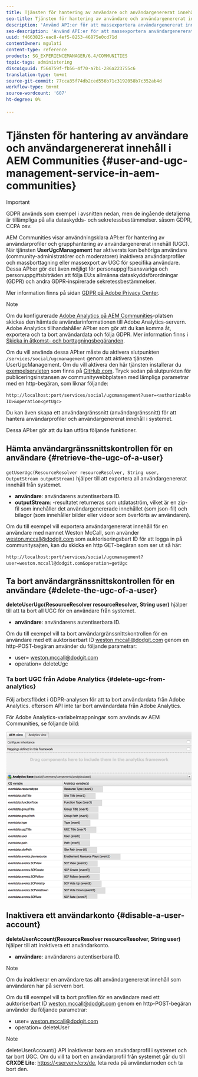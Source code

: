```yaml
---
title: Tjänsten för hantering av användare och användargenererat innehåll i AEM Communities
seo-title: Tjänsten för hantering av användare och användargenererat innehåll i AEM Communities
description: 'Använd API:er för att massexportera användargenererat innehåll och inaktivera användarkontot. '
seo-description: 'Använd API:er för att massexportera användargenererat innehåll och inaktivera användarkontot. '
uuid: f4663825-eac8-4ef5-8253-46875e0cd71d
contentOwner: mgulati
content-type: reference
products: SG_EXPERIENCEMANAGER/6.4/COMMUNITIES
topic-tags: administering
discoiquuid: f564759f-fb56-4f70-a7b1-286a223755c6
translation-type: tm+mt
source-git-commit: 77cca35f74db2ced556b71c3192058b7c352ab4d
workflow-type: tm+mt
source-wordcount: '607'
ht-degree: 0%

---
```



# Tjänsten för hantering av användare och användargenererat innehåll i AEM Communities {#user-and-ugc-management-service-in-aem-communities}

>[!IMPORTANT]
>
>GDPR används som exempel i avsnitten nedan, men de ingående detaljerna är tillämpliga på alla dataskydds- och sekretessbestämmelser. såsom GDPR, CCPA osv.

AEM Communities visar användningsklara API:er för hantering av användarprofiler och grupphantering av användargenererat innehåll (UGC). När tjänsten **UserUgcManagement** har aktiverats kan behöriga användare (community-administratörer och moderatorer) inaktivera användarprofiler och massborttagning eller massexport av UGC för specifika användare. Dessa API:er gör det även möjligt för personuppgiftsansvariga och personuppgiftsbiträden att följa EU:s allmänna dataskyddsförordningar (GDPR) och andra GDPR-inspirerade sekretessbestämmelser.

Mer information finns på sidan [GDPR på Adobe Privacy Center](https://www.adobe.com/privacy/general-data-protection-regulation.html).

>[!NOTE]
>
>Om du konfigurerade [Adobe Analytics på AEM Communities](analytics.md)-platsen skickas den hämtade användarinformationen till Adobe Analytics-servern. Adobe Analytics tillhandahåller API:er som gör att du kan komma åt, exportera och ta bort användardata och följa GDPR. Mer information finns i [Skicka in åtkomst- och borttagningsbegäranden](https://docs.adobe.com/content/help/en/analytics/admin/data-governance/gdpr-submit-access-delete.html).

Om du vill använda dessa API:er måste du aktivera slutpunkten `/services/social/ugcmanagement` genom att aktivera tjänsten UserUgcManagement. Om du vill aktivera den här tjänsten installerar du [exempelservleten](https://github.com/Adobe-Marketing-Cloud/aem-communities-ugc-migration/tree/main/bundles/communities-ugc-management-servlet) som finns på [GitHub.com](https://github.com/Adobe-Marketing-Cloud/aem-communities-ugc-migration/tree/main/bundles/communities-ugc-management-servlet). Tryck sedan på slutpunkten för publiceringsinstansen av communitywebbplatsen med lämpliga parametrar med en http-begäran, som liknar följande:

`http://localhost:port/services/social/ugcmanagement?user=<authorizable ID>&operation<getUgc>`

Du kan även skapa ett användargränssnitt (användargränssnitt) för att hantera användarprofiler och användargenererat innehåll i systemet.

Dessa API:er gör att du kan utföra följande funktioner.

## Hämta användargränssnittskontrollen för en användare {#retrieve-the-ugc-of-a-user}

`getUserUgc(ResourceResolver resourceResolver, String user, OutputStream outputStream)` hjälper till att exportera all användargenererat innehåll från systemet.

* **användare**: användarens autentiserbara ID.
* **outputStream**: -resultatet returneras som utdataström, vilket är en zip-fil som innehåller det användargenererade innehållet (som json-fil) och bilagor (som innehåller bilder eller videor som överförts av användaren).

Om du till exempel vill exportera användargenererat innehåll för en användare med namnet Weston McCall, som använder weston.mccall@dodgit.com som auktoriseringsbart ID för att logga in på communitysajten, kan du skicka en http GET-begäran som ser ut så här:

`http://localhost:port/services/social/ugcmanagement?user=weston.mccall@dodgit.com&operation=getUgc`

## Ta bort användargränssnittskontrollen för en användare {#delete-the-ugc-of-a-user}

**deleteUserUgc(ResourceResolver resourceResolver, String user)** hjälper till att ta bort all UGC för en användare från systemet.

* **användare**: användarens autentiserbara ID.

Om du till exempel vill ta bort användargränssnittskontrollen för en användare med ett auktoriserbart ID weston.mccall@dodgit.com genom en http-POST-begäran använder du följande parametrar:

* user= weston.mccall@dodgit.com
* operation= deleteUgc

### Ta bort UGC från Adobe Analytics {#delete-ugc-from-analytics}

Följ arbetsflödet i GDPR-analysen för att ta bort användardata från Adobe Analytics. eftersom API inte tar bort användardata från Adobe Analytics.

För Adobe Analytics-variabelmappningar som används av AEM Communities, se följande bild:

![AEM communityvariabelmappning för Adobe Analytics](assets/Analytics-Communities-Mapping.png)

## Inaktivera ett användarkonto {#disable-a-user-account}

**deleteUserAccount(ResourceResolver resourceResolver, String user)** hjälper till att inaktivera ett användarkonto.

* **användare**: användarens autentiserbara ID.

>[!NOTE]
>
>Om du inaktiverar en användare tas allt användargenererat innehåll som användaren har på servern bort.

Om du till exempel vill ta bort profilen för en användare med ett auktoriserbart ID weston.mccall@dodgit.com genom en http-POST-begäran använder du följande parametrar:

* user= weston.mccall@dodgit.com
* operation= deleteUser

>[!NOTE]
>
>deleteUserAccount() API inaktiverar bara en användarprofil i systemet och tar bort UGC. Om du vill ta bort en användarprofil från systemet går du till **CRXDE Lite**: [https://&lt;server>/crx/de](http://localhost:4502/crx/de), leta reda på användarnoden och ta bort den.
